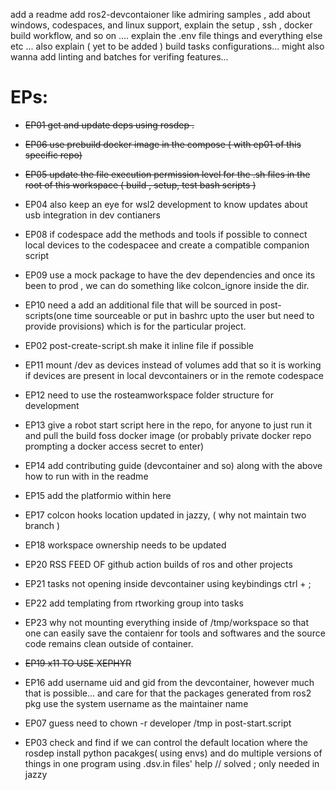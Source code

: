 add a readme
add ros2-devcontaioner like admiring samples ,
add about windows, codespaces, and linux support, 
explain the setup , ssh , docker build workflow, and so on .... 
explain the .env file things and everything else etc ...
also explain ( yet to be added ) build tasks configurations... 
might also wanna add linting and batches for verifing features...


# EPs:

- ~~EP01 get and update deps using rosdep .~~
- ~~EP06 use prebuild docker image in the compose ( with ep01 of this specific repo)~~ 
- ~~EP05 update the file execution permission level for the .sh files in the root of this workspace ( build , setup, test bash scripts )~~
- EP04 also keep an eye for wsl2 development to know updates about usb integration in dev contianers
- EP08 if codespace add the methods and tools if possible to connect local devices to the codespacee and create a compatible companion script 
- EP09 use a mock package to have the dev dependencies and once its been to prod , we can do something like colcon_ignore inside the dir.
- EP10 need a add an additional file that will be sourced in post-scripts(one time sourceable or put in bashrc upto the user but need to provide provisions) which is for the particular project.
- EP02 post-create-script.sh make it inline file if possible 
- EP11 mount /dev as devices instead of volumes add that so it is working if devices are present in local devcontainers or in the remote codespace
- EP12 need to use the rosteamworkspace folder structure for development
- EP13 give a robot start script here in the repo, for anyone to just run it and pull the build foss docker image (or probably private docker repo prompting a docker access secret to enter) 
- EP14 add contributing guide (devcontainer and so) along with the above how to run with in the readme 
- EP15 add the platformio within here 
- EP17 colcon hooks location updated in jazzy, ( why not maintain two branch )
- EP18 workspace ownership needs to be updated
- EP20 RSS FEED OF github action builds of ros and other projects
- EP21 tasks not opening inside devcontainer using keybindings ctrl + ;
- EP22 add templating from rtworking group into tasks
- EP23 why not mounting everything inside of /tmp/workspace so that one can easily save the contaienr for tools and softwares and the source code remains clean outside of container.



- ~~EP19 x11 TO USE XEPHYR~~
- EP16 add username uid and gid from the devcontainer, however much that is possible... and care for that the packages generated from ros2 pkg use the system username as the maintainer name
- EP07 guess need to chown -r developer /tmp in post-start.script





- EP03 check and find if we can control the default location where the rosdep install python pacakges( using envs) and do multiple versions of things in one program using .dsv.in files' help // solved ; only needed in jazzy 